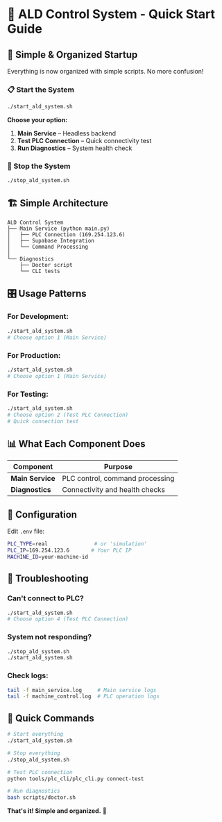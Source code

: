 # 🧪 ALD Control System - Quick Start Guide

## **🎯 Simple & Organized Startup**

Everything is now organized with simple scripts. No more confusion!

### **📋 Start the System**

```bash
./start_ald_system.sh
```

**Choose your option:**
1. **Main Service** – Headless backend
2. **Test PLC Connection** – Quick connectivity test
3. **Run Diagnostics** – System health check

### **🛑 Stop the System**

```bash
./stop_ald_system.sh
```

## **🏗️ Simple Architecture**

```
ALD Control System
├── Main Service (python main.py)
│   ├── PLC Connection (169.254.123.6)
│   ├── Supabase Integration
│   └── Command Processing
│
└── Diagnostics
    ├── Doctor script
    └── CLI tests
```

## **🎛️ Usage Patterns**

### **For Development:**
```bash
./start_ald_system.sh
# Choose option 1 (Main Service)
```

### **For Production:**
```bash
./start_ald_system.sh
# Choose option 1 (Main Service)
```

### **For Testing:**
```bash
./start_ald_system.sh
# Choose option 2 (Test PLC Connection)
# Quick connection test
```

## **📊 What Each Component Does**

| Component | Purpose |
|-----------|---------|
| **Main Service** | PLC control, command processing |
| **Diagnostics** | Connectivity and health checks |

## **🔧 Configuration**

Edit `.env` file:
```bash
PLC_TYPE=real               # or 'simulation'
PLC_IP=169.254.123.6       # Your PLC IP
MACHINE_ID=your-machine-id
```

## **🚨 Troubleshooting**

### **Can't connect to PLC?**
```bash
./start_ald_system.sh
# Choose option 4 (Test PLC Connection)
```

### **System not responding?**
```bash
./stop_ald_system.sh
./start_ald_system.sh
```

### **Check logs:**
```bash
tail -f main_service.log     # Main service logs
tail -f machine_control.log  # PLC operation logs
```

## **🎯 Quick Commands**

```bash
# Start everything
./start_ald_system.sh

# Stop everything
./stop_ald_system.sh

# Test PLC connection
python tools/plc_cli/plc_cli.py connect-test

# Run diagnostics
bash scripts/doctor.sh
```

**That's it! Simple and organized.** 🚀
